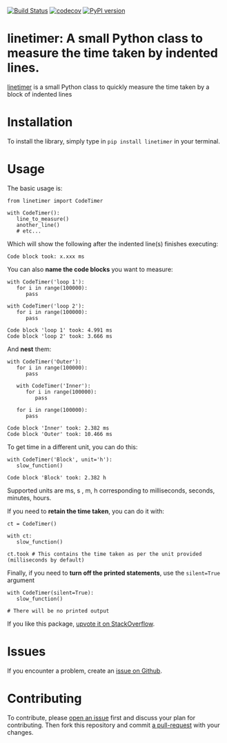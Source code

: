 [![Build Status](https://travis-ci.com/JustasB/linetimer.svg?branch=master)](https://travis-ci.com/JustasB/linetimer)
[![codecov](https://codecov.io/gh/JustasB/linetimer/branch/master/graph/badge.svg)](https://codecov.io/gh/JustasB/linetimer)
[![PyPI version](https://badge.fury.io/py/linetimer.svg)](https://badge.fury.io/py/linetimer)

# linetimer: A small Python class to measure the time taken by indented lines.

[linetimer](https://pypi.org/project/linetimer/) is a small Python class to quickly measure the time taken by a block of indented lines

# Installation

To install the library, simply type in `pip install linetimer` in your terminal.

# Usage

The basic usage is:

```
from linetimer import CodeTimer

with CodeTimer():
   line_to_measure()
   another_line()
   # etc...
```

Which will show the following after the indented line(s) finishes executing:

```
Code block took: x.xxx ms
```

You can also **name the code blocks** you want to measure:

```
with CodeTimer('loop 1'):
   for i in range(100000):
      pass

with CodeTimer('loop 2'):
   for i in range(100000):
      pass

Code block 'loop 1' took: 4.991 ms
Code block 'loop 2' took: 3.666 ms
```

And **nest** them:

```
with CodeTimer('Outer'):
   for i in range(100000):
      pass

   with CodeTimer('Inner'):
      for i in range(100000):
         pass

   for i in range(100000):
      pass

Code block 'Inner' took: 2.382 ms
Code block 'Outer' took: 10.466 ms
```

To get time in a different unit, you can do this:
```
with CodeTimer('Block', unit='h'):
   slow_function()
   
Code block 'Block' took: 2.382 h
```

Supported units are ms, s , m, h corresponding to milliseconds, seconds, minutes, hours.

If you need to **retain the time taken**, you can do it with:
```
ct = CodeTimer()

with ct:
   slow_function()
   
ct.took # This contains the time taken as per the unit provided (milliseconds by default)
```

Finally, if you need to **turn off the printed statements**, use the `silent=True` argument

```
with CodeTimer(silent=True):
   slow_function()
   
# There will be no printed output
```

If you like this package, [upvote it on StackOverflow](https://stackoverflow.com/a/52749808/407108).

# Issues
If you encounter a problem, create an [issue on Github](https://github.com/JustasB/linetimer/issues).

# Contributing
To contribute, please [open an issue](https://github.com/JustasB/linetimer/issues) first and discuss your plan for contributing. Then fork this repository and commit [a pull-request](https://help.github.com/en/articles/about-pull-requests) with your changes.


